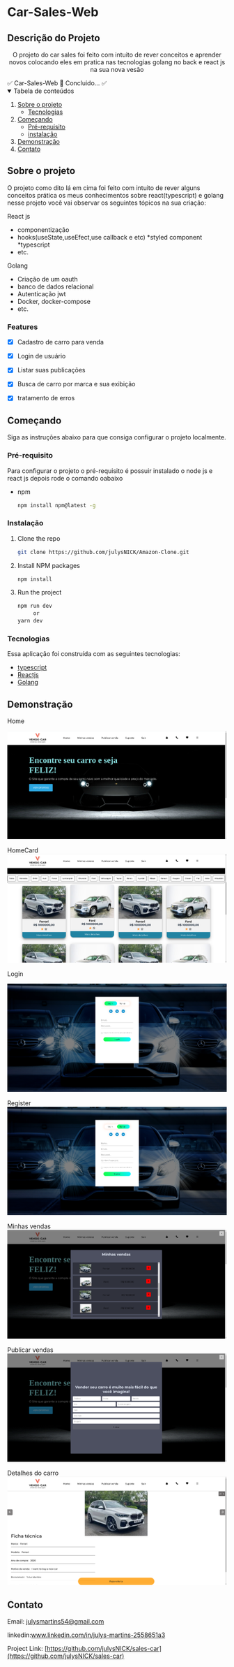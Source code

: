 # Car-Sales-Web
## Descrição do Projeto

<p align="center">O projeto do car sales foi feito com intuito de rever conceitos e aprender novos colocando eles em pratica nas tecnologias golang no back e react js na sua nova vesão</p
 <h4 align="center">
	✅  Car-Sales-Web 🚀 Concluido...  ✅
 </h4>

 <!-- TABLE OF CONTENTS -->
<details open="open">
  <summary>Tabela de conteúdos</summary>
  <ol>
    <li>
      <a href="#Sobre-o-projeto">Sobre o projeto</a>
      <ul>
        <li><a href="#Tecnologias">Tecnologias</a></li>
      </ul>
    </li>
    <li>
      <a href="#Começando">Começando</a>
      <ul>
        <li><a href="#Pré-requisito">Pré-requisito</a></li>
        <li><a href="#Instalação">instalação</a></li>
      </ul>
    </li>
    <li><a href="#Demonstração">Demonstração</a></li>
    <li><a href="#Contato">Contato</a></li>
  </ol>
</details>

## Sobre o projeto

O projeto como dito lá em cima foi feito com intuito de rever alguns conceitos prática os meus conhecimentos sobre react(typescript) e golang nesse projeto você vai observar os seguintes tópicos na sua criação:

React js

* componentização
* hooks(useState,useEfect,use callback e etc)
*styled component
*typescript
* etc.

Golang

* Criação de um oauth
* banco de dados relacional
* Autenticação jwt
* Docker, docker-compose
* etc.

 ###  Features

- [x] Cadastro de carro para venda

- [x] Login de usuário

- [x] Listar suas publicações

- [x] Busca de carro por marca e sua exibição

- [x] tratamento de erros



## Começando

  Siga as instruções abaixo para que consiga configurar o projeto localmente.

### Pré-requisito

Para configurar o projeto o pré-requisito é possuir instalado o node js e react js depois rode o comando oabaixo
* npm
  ```sh
  npm install npm@latest -g
  ```

###  Instalação

1. Clone the repo
   ```sh
   git clone https://github.com/julysNICK/Amazon-Clone.git
   ```
2. Install NPM packages
   ```sh
   npm install
   ```

3. Run the project
   ```sh
   npm run dev
        or
   yarn dev
   ```



### Tecnologias

Essa aplicação foi construída com as seguintes tecnologias:
* [typescript](https://www.typescriptlang.org/)
* [Reactjs](https://pt-br.reactjs.org/)
* [Golang](https://go.dev/)

##  Demonstração

Home

![](/car-sale-site/Home.png)

HomeCard
![](/car-sale-site/homeCardList.png)

Login

![](/car-sale-site/login.png)

Register
![](/car-sale-site/register.png)

Minhas vendas
![](/car-sale-site/MySales.png)

Publicar vendas
![](/car-sale-site/publishSale.png)


Detalhes do carro
![](/car-sale-site/DetailsCar.png)




<!-- LICENSE -->

<!-- CONTACT -->
##  Contato
Email: julysmartins54@gmail.com

linkedin:www.linkedin.com/in/julys-martins-2558651a3

Project Link: [https://github.com/julysNICK/sales-car](https://github.com/julysNICK/sales-car)
